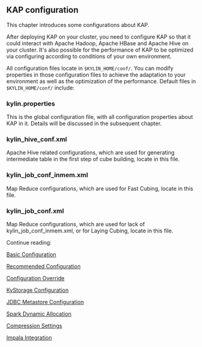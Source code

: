 ## KAP configuration
This chapter introduces some configurations about KAP.

After deploying KAP on your cluster, you need to configure KAP so that it could interact with Apache Hadoop, Apache HBase and Apache Hive on your cluster. It's also possible for the performance of KAP to be optimized via configuring according to conditions of your own environment. 

All configuration files locate in `$KYLIN_HOME/conf/`. You can modify properties in those configuration files to achieve the adaptation to your environment as well as the optimization of the performance. Default files in `$KYLIN_HOME/conf/` include: 

### kylin.properties

This is the global configuration file, with all configuration properties about KAP in it. Details will be discussed in the subsequent chapter. 

### kylin\_hive\_conf.xml

Apache Hive related configurations, which are used for generating intermediate table in the first step of cube building, locate in this file. 

### kylin\_job\_conf\_inmem.xml

Map Reduce configurations, which are used for Fast Cubing, locate in this file. 

### kylin\_job\_conf.xml

Map Reduce configurations, which are used for lack of kylin\_job\_conf\_inmem.xml, or for Laying Cubing, locate in this file. 

Continue reading:

[Basic Configuration](basic_settings.en.md)

[Recommended Configuration](recommend_settings.en.md)

[Configuration Override](config_override.en.md)

[KyStorage Configuration](kystorage_settings.en.md)

[JDBC Metastore Configuration](metadata_jdbc.en.md)

[Spark Dynamic Allocation](spark_dynamic_allocation.en.md)

[Compression Settings](compression_settings.en.md)

[Impala Integration](impala.cn.md)